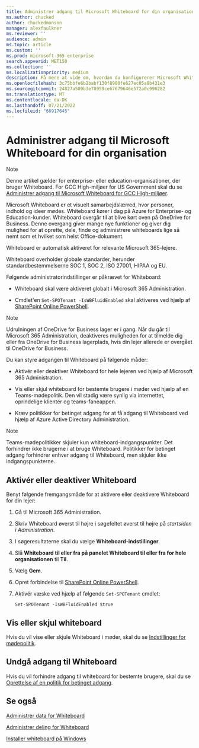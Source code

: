 ```yaml
---
title: Administrer adgang til Microsoft Whiteboard for din organisation
ms.author: chucked
author: chuckedmonson
manager: alexfaulkner
ms.reviewer: ''
audience: admin
ms.topic: article
ms.custom: ''
ms.prod: microsoft-365-enterprise
search.appverid: MET150
ms.collection: ''
ms.localizationpriority: medium
description: Få mere at vide om, hvordan du konfigurerer Microsoft Whiteboard til din organisation i Microsoft 365 Administration.
ms.openlocfilehash: 3c75bbfe6b2babf130f8980fe627ec05a8b431e3
ms.sourcegitcommit: 24827a509b3e78959ce67679646e572a0c996282
ms.translationtype: MT
ms.contentlocale: da-DK
ms.lasthandoff: 07/21/2022
ms.locfileid: "66917645"
---
```

# <a name="manage-access-to-microsoft-whiteboard-for-your-organization"></a>Administrer adgang til Microsoft Whiteboard for din organisation

>[!NOTE]
> Denne artikel gælder for enterprise- eller education-organisationer, der bruger Whiteboard. For GCC High-miljøer for US Government skal du se [Administrer adgang til Microsoft Whiteboard for GCC High-miljøer](manage-whiteboard-access-gcc-high.md).

Microsoft Whiteboard er et visuelt samarbejdslærred, hvor personer, indhold og ideer mødes. Whiteboard kører i dag på Azure for Enterprise- og Education-kunder. Whiteboard overgår til at blive kørt oven på OneDrive for Business. Denne overgang giver mange nye funktioner og giver dig mulighed for at oprette, dele, finde og administrere whiteboards lige så nemt som et hvilket som helst Office-dokument.

Whiteboard er automatisk aktiveret for relevante Microsoft 365-lejere. 

Whiteboard overholder globale standarder, herunder standardbestemmelserne SOC 1, SOC 2, ISO 27001, HIPAA og EU. 

Følgende administratorindstillinger er påkrævet for Whiteboard:

- Whiteboard skal være aktiveret globalt i Microsoft 365 Administration.

- Cmdlet'en <code>Set-SPOTenant -IsWBFluidEnabled</code> skal aktiveres ved hjælp af [SharePoint Online PowerShell](/powershell/sharepoint/sharepoint-online/connect-sharepoint-online).

>[!NOTE]
> Udrulningen af OneDrive for Business lager er i gang. Når du går til Microsoft 365 Administration, deaktiveres muligheden for at tilmelde dig eller fra OneDrive for Business lagerplads, hvis din lejer allerede er overgået til OneDrive for Business.

Du kan styre adgangen til Whiteboard på følgende måder:

- Aktivér eller deaktiver Whiteboard for hele lejeren ved hjælp af Microsoft 365 Administration.

- Vis eller skjul whiteboard for bestemte brugere i møder ved hjælp af en Teams-mødepolitik. Den vil stadig være synlig via internettet, oprindelige klienter og teams-faneappen.

- Kræv politikker for betinget adgang for at få adgang til Whiteboard ved hjælp af Azure Active Directory Administration.

>[!NOTE]
> Teams-mødepolitikker skjuler kun whiteboard-indgangspunkter. Det forhindrer ikke brugerne i at bruge Whiteboard. Politikker for betinget adgang forhindrer enhver adgang til Whiteboard, men skjuler ikke indgangspunkterne.

## <a name="enable-or-disable-whiteboard"></a>Aktivér eller deaktiver Whiteboard

Benyt følgende fremgangsmåde for at aktivere eller deaktivere Whiteboard for din lejer:

1. Gå til Microsoft 365 Administration.

2. Skriv Whiteboard øverst til højre i søgefeltet øverst til højre på *startsiden i Administration*.

3. I søgeresultaterne skal du vælge **Whiteboard-indstillinger**.

4. Slå **Whiteboard til eller fra på panelet Whiteboard til eller fra for hele organisationen** til **Til**.

5. Vælg **Gem**.

6. Opret forbindelse til [SharePoint Online PowerShell](/powershell/sharepoint/sharepoint-online/connect-sharepoint-online).

7. Aktivér væske ved hjælp af følgende <code>Set-SPOTenant</code> cmdlet:

   <pre><code class="lang-powershell">Set-SPOTenant -IsWBFluidEnabled $true</code></pre>
 
## <a name="show-or-hide-whiteboard"></a>Vis eller skjul whiteboard

Hvis du vil vise eller skjule Whiteboard i møder, skal du se [Indstillinger for mødepolitik](/microsoftteams/meeting-policies-content-sharing). 

## <a name="prevent-access-to-whiteboard"></a>Undgå adgang til Whiteboard

Hvis du vil forhindre adgang til whiteboard for bestemte brugere, skal du se [Oprettelse af en politik for betinget adgang](/azure/active-directory/conditional-access/concept-conditional-access-policies).

## <a name="see-also"></a>Se også

[Administrer data for Whiteboard](manage-data-organizations.md)

[Administrer deling for Whiteboard](manage-sharing-organizations.md)

[Installer whiteboard på Windows](deploy-on-windows-organizations.md)
